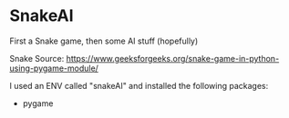 # SnakeAI
 First a Snake game, then some AI stuff (hopefully)

Snake Source: https://www.geeksforgeeks.org/snake-game-in-python-using-pygame-module/

 I used an ENV called "snakeAI" and installed the following packages:
 - pygame